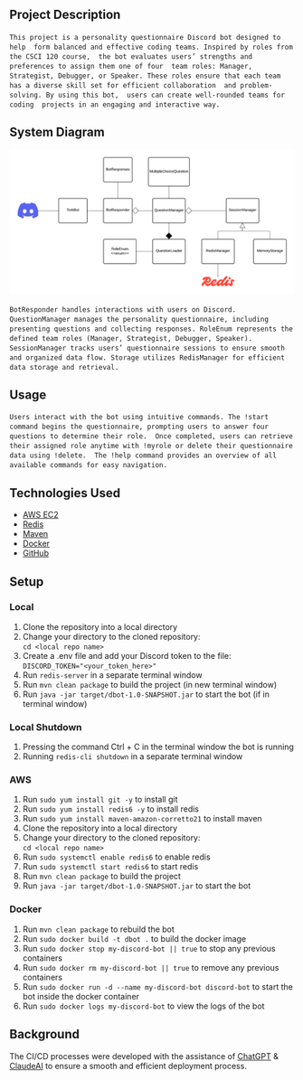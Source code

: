 

## Project Description

`This project is a personality questionnaire Discord bot designed to help 
form balanced and effective coding teams. Inspired by roles from the CSCI 120 course, 
the bot evaluates users’ strengths and preferences to assign them one of four 
team roles: Manager, Strategist, Debugger, or Speaker.
 These roles ensure that each team has a diverse skill set for efficient collaboration 
 and problem-solving. By using this bot,  users can create well-rounded teams for coding 
 projects in an engaging and interactive way.`

## System Diagram

![description](TeamWorkBotUML.png)

`BotResponder handles interactions with users on Discord.
	QuestionManager manages the personality questionnaire, including presenting questions and collecting responses.
	RoleEnum represents the defined team roles (Manager, Strategist, Debugger, Speaker).
	SessionManager tracks users’ questionnaire sessions to ensure smooth and organized data flow.
	Storage utilizes RedisManager for efficient data storage and retrieval.`


## Usage

`Users interact with the bot using intuitive commands.
 The !start command begins the questionnaire,
  prompting users to answer four questions to determine their role. 
  Once completed, users can retrieve their assigned role anytime with !myrole or delete their questionnaire data using !delete. 
The !help command provides an overview of all available commands for easy navigation.`

## Technologies Used
- [AWS EC2](https://aws.amazon.com/ec2/)
- [Redis](https://redis.io/)
- [Maven](https://maven.apache.org/)
- [Docker](https://www.docker.com/)
- [GitHub](http://www.github.com/)

## Setup
### Local
1. Clone the repository into a local directory
2. Change your directory to the cloned repository:\
````cd <local repo name> ````
3. Create a .env file and add your Discord token to the file:\
````DISCORD_TOKEN="<your_token_here>"````
4. Run ````redis-server```` in a separate terminal window
5. Run ````mvn clean package```` to build the project (in new terminal window)
6. Run ````java -jar target/dbot-1.0-SNAPSHOT.jar```` to start the bot (if in terminal window)

### Local Shutdown
1. Pressing the command Ctrl + C in the terminal window the bot is running
2. Running ````redis-cli shutdown```` in a separate terminal window

### AWS
1. Run ````sudo yum install git -y```` to install git
2. Run ````sudo yum install redis6 -y```` to install redis
3. Run ````sudo yum install maven-amazon-corretto21```` to install maven
4. Clone the repository into a local directory
5. Change your directory to the cloned repository:\
````cd <local repo name> ````
6. Run ````sudo systemctl enable redis6```` to enable redis
7. Run ````sudo systemctl start redis6```` to start redis
8. Run ````mvn clean package```` to build the project
9. Run ````java -jar target/dbot-1.0-SNAPSHOT.jar```` to start the bot

### Docker
1. Run ````mvn clean package```` to rebuild the bot
2. Run ````sudo docker build -t dbot .```` to build the docker image
3. Run ````sudo docker stop my-discord-bot || true```` to stop any previous containers
4. Run ````sudo docker rm my-discord-bot || true```` to remove any previous containers
5. Run ````sudo docker run -d --name my-discord-bot discord-bot```` to start the bot inside the docker container
6. Run ````sudo docker logs my-discord-bot```` to view the logs of the bot

## Background
The CI/CD processes were developed with the assistance of [ChatGPT](https://chatgpt.com/) & 
[ClaudeAI](https://claude.ai/) to ensure a smooth and efficient deployment process.

